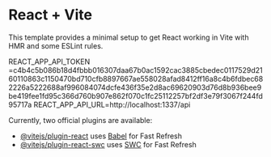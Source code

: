 # React + Vite

This template provides a minimal setup to get React working in Vite with HMR and some ESLint rules.

REACT_APP_API_TOKEN =c4b4c5b086b18d4fbbb016307daa67b0ac1592cac3885cbedec0117529d2160110863c1150470bd710cfb8897667ae558028afad8412ff16a8c4b6fdbec682226a5222688af996084074dcfe436f35e2d8ac69620903d76d8b936bee9be419fee1fd95c366d760b907e862f070c1fc25112257bf2df3e79f3067f244fd95717a
REACT_APP_API_URL=http://localhost:1337/api

Currently, two official plugins are available:

- [@vitejs/plugin-react](https://github.com/vitejs/vite-plugin-react/blob/main/packages/plugin-react/README.md) uses [Babel](https://babeljs.io/) for Fast Refresh
- [@vitejs/plugin-react-swc](https://github.com/vitejs/vite-plugin-react-swc) uses [SWC](https://swc.rs/) for Fast Refresh
